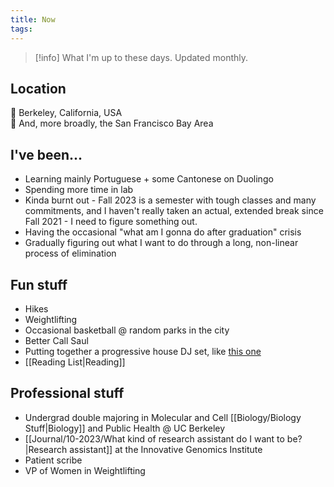 ```yaml
---
title: Now
tags:
---
```

>[!info] What I'm up to these days. Updated monthly.
## Location
📍 Berkeley, California, USA <br> 
🌉 And, more broadly, the San Francisco Bay Area 
## I've been...
- Learning mainly Portuguese + some Cantonese on Duolingo
- Spending more time in lab
- Kinda burnt out - Fall 2023 is a semester with tough classes and many commitments, and I haven't really taken an actual, extended break since Fall 2021 - I need to figure something out.
- Having the occasional "what am I gonna do after graduation" crisis
- Gradually figuring out what I want to do through a long, non-linear process of elimination
## Fun stuff
- Hikes
- Weightlifting
- Occasional basketball @ random parks in the city
- Better Call Saul
- Putting together a progressive house DJ set, like [this one](https://www.youtube.com/watch?v=VhPa0XYA5DA&t=1888s)
- [[Reading List|Reading]]
## Professional stuff
- Undergrad double majoring in Molecular and Cell [[Biology/Biology Stuff|Biology]] and Public Health @ UC Berkeley
- [[Journal/10-2023/What kind of research assistant do I want to be?|Research assistant]] at the Innovative Genomics Institute
- Patient scribe
- VP of Women in Weightlifting 